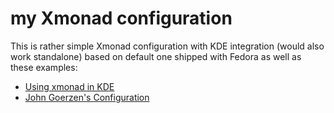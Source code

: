 # my Xmonad configuration

This is rather simple Xmonad configuration with KDE integration (would also work
standalone) based on default one shipped with Fedora as well as these
examples:

 * [Using xmonad in KDE](http://www.haskell.org/haskellwiki/Xmonad/Using_xmonad_in_KDE)
 * [John Goerzen's Configuration](http://www.haskell.org/haskellwiki/Xmonad/Config_archive/John_Goerzen's_Configuration)
